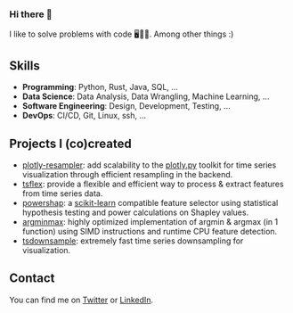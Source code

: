 ### Hi there 👋


I like to solve problems with code 🖥️🤖💥. Among other things :)

## Skills

- **Programming**: Python, Rust, Java, SQL, ...
- **Data Science**: Data Analysis, Data Wrangling, Machine Learning, ...
- **Software Engineering**: Design, Development, Testing, ...
- **DevOps**: CI/CD, Git, Linux, ssh, ...

## Projects I (co)created

- [plotly-resampler](https://github.com/predict-idlab/plotly-resampler): add scalability to the [plotly.py](https://github.com/plotly/plotly.py) toolkit for time series visualization through efficient resampling in the backend.
- [tsflex](https://github.com/predict-idlab/tsflex): provide a flexible and efficient way to process & extract features from time series data.
- [powershap](https://github.com/predict-idlab/powershap): a [scikit-learn](https://github.com/scikit-learn/scikit-learn) compatible feature selector using statistical hypothesis testing and power calculations on Shapley values.
- [argminmax](https://github.com/jvdd/argminmax): highly optimized implementation of argmin & argmax (in 1 function) using SIMD instructions and runtime CPU feature detection.
- [tsdownsample](https://github.com/predict-idlab/tsdownsample): extremely fast time series downsampling for visualization.


<!-- ## Projects I contributed to -->


## Contact

You can find me on [Twitter](https://twitter.com/jeroen_vdd) or [LinkedIn](https://www.linkedin.com/in/jeroen-van-der-donckt/).